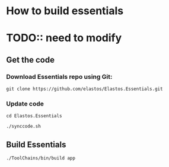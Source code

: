 
# How to build essentials

# TODO:: need to modify

## Get the code
### Download Essentials repo using Git:

`git clone https://github.com/elastos/Elastos.Essentials.git`

### Update code
`cd Elastos.Essentials`

`./synccode.sh`


## Build Essentials

`./ToolChains/bin/build app`

